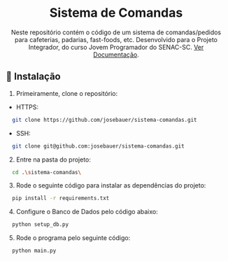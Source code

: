 <h1 align="center">Sistema de Comandas</h1>

<p align="center">Neste repositório contém o código de um sistema de comandas/pedidos para cafeterias, padarias, fast-foods, etc.
Desenvolvido para o Projeto Integrador, do curso Jovem Programador do SENAC-SC. <a href="https://senacsc754.sharepoint.com/:w:/s/174292711002620252510001.sc.senac.br-EquipedoPI6/ES7Au0teNz9Jj2Yvws_jMNEBm0h5SljkomeAazTx-zQmvA?e=Rx1FyJ">Ver Documentação</a>.</p>

## 🚀 Instalação

1. Primeiramente, clone o repositório:
  - HTTPS:
```bash
  git clone https://github.com/josebauer/sistema-comandas.git
```
  - SSH:
```bash
  git clone git@github.com:josebauer/sistema-comandas.git
```

2. Entre na pasta do projeto:

```bash
  cd .\sistema-comandas\
```

3. Rode o seguinte código para instalar as dependências do projeto:

```bash
  pip install -r requirements.txt
```

4. Configure o Banco de Dados pelo código abaixo:

```bash
  python setup_db.py
```

5. Rode o programa pelo seguinte código:

```bash
  python main.py
```

